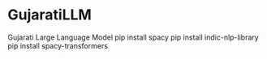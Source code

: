 # GujaratiLLM
Gujarati Large Language Model
pip install spacy 
pip install indic-nlp-library 
pip install spacy-transformers
